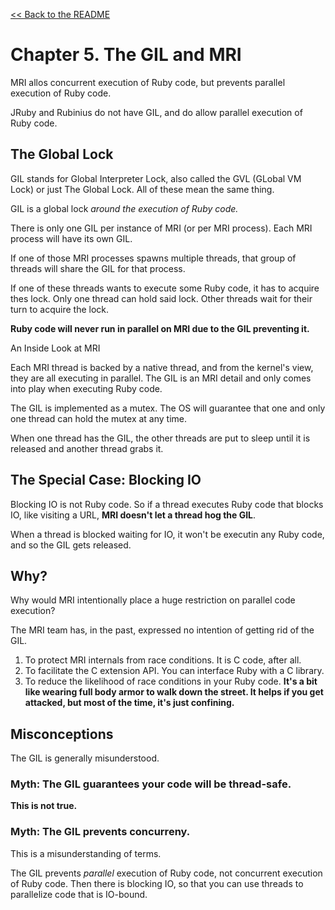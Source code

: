 [&lt;&lt; Back to the README](README.md)

# Chapter 5. The GIL and MRI

MRI allos concurrent execution of Ruby code, but prevents parallel execution
of Ruby code.

JRuby and Rubinius do not have GIL, and do allow parallel execution of Ruby code.

## The Global Lock

GIL stands for Global Interpreter Lock, also called the GVL (GLobal VM Lock) or
just The Global Lock. All of these mean the same thing.

GIL is a global lock *around the execution of Ruby code.*

There is only one GIL per instance of MRI (or per MRI process). Each MRI process
will have its own GIL.

If one of those MRI processes spawns multiple threads, that group of threads will
share the GIL for that process.

If one of these threads wants to execute some Ruby code, it has to acquire thes
lock. Only one thread can hold said lock. Other threads wait for their turn to
acquire the lock.

**Ruby code will never run in parallel on MRI due to the GIL preventing it.**

An Inside Look at MRI

Each MRI thread is backed by a native thread, and from the kernel's view, they
are all executing in parallel. The GIL is an MRI detail and only comes into play
when executing Ruby code.

The GIL is implemented as a mutex. The OS will guarantee that one and only one
thread can hold the mutex at any time.

When one thread has the GIL, the other threads are put to sleep until it is
released and another thread grabs it.

## The Special Case: Blocking IO

Blocking IO is not Ruby code. So if a thread executes Ruby code that blocks IO,
like visiting a URL, **MRI doesn't let a thread hog the GIL**.

When a thread is blocked waiting for IO, it won't be executin any Ruby code, and
so the GIL gets released.

## Why?

Why would MRI intentionally place a huge restriction on parallel code execution?

The MRI team has, in the past, expressed no intention of getting rid of the GIL.

1. To protect MRI internals from race conditions. It is C code, after all.
2. To facilitate the C extension API. You can interface Ruby with a C library.
3. To reduce the likelihood of race conditions in your Ruby code. **It's a bit
     like wearing full body armor to walk down the street. It helps if you get
     attacked, but most of the time, it's just confining.**

## Misconceptions

The GIL is generally misunderstood.

### Myth: The GIL guarantees your code will be thread-safe.

**This is not true.**

### Myth: The GIL prevents concurreny.

This is a misunderstanding of terms.

The GIL prevents *parallel* execution of Ruby code, not concurrent execution of
Ruby code. Then there is blocking IO, so that you can use threads to parallelize
code that is IO-bound.

